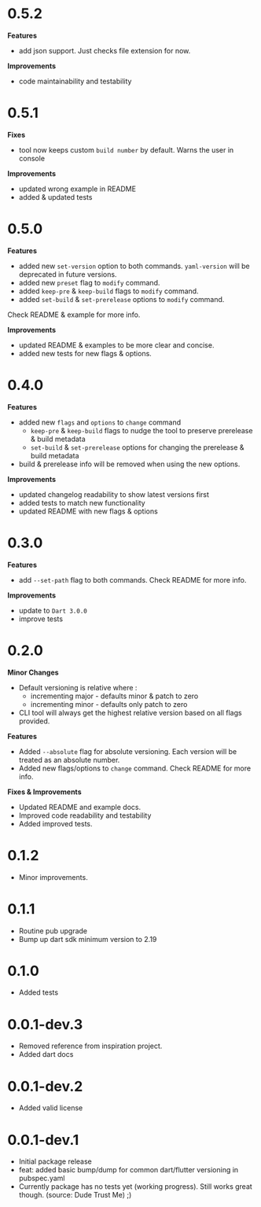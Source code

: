 # 0.5.2
**Features**
* add json support. Just checks file extension for now.

**Improvements**
* code maintainability and testability

# 0.5.1
**Fixes**
* tool now keeps custom `build number` by default. Warns the user in console

**Improvements**
* updated wrong example in README
* added & updated tests

# 0.5.0
**Features**
* added new `set-version` option to both commands. `yaml-version` will be deprecated in future versions.
* added new `preset` flag to `modify` command.
* added `keep-pre` & `keep-build` flags to `modify` command.
* added `set-build` & `set-prerelease` options to `modify` command.

Check README & example for more info.

**Improvements**
* updated README & examples to be more clear and concise.
* added new tests for new flags & options.

# 0.4.0
**Features**
* added new `flags` and `options` to `change` command
    * `keep-pre` & `keep-build` flags to nudge the tool to preserve prerelease & build metadata
    * `set-build` & `set-prerelease` options for changing the prerelease & build metadata
* build & prerelease info will be removed when using the new options.

**Improvements**
* updated changelog readability to show latest versions first
* added tests to match new functionality
* updated README with new flags & options

# 0.3.0

**Features**
* add `--set-path` flag to both commands. Check README for more info.

**Improvements**
* update to `Dart 3.0.0`
* improve tests

# 0.2.0

**Minor Changes**
* Default versioning is relative where :
    * incrementing major - defaults minor & patch to zero
    * incrementing minor - defaults only patch to zero
* CLI tool will always get the highest relative version based on all flags provided.

**Features**
* Added `--absolute` flag for absolute versioning. Each version will be treated as an absolute number.
* Added new flags/options to `change` command. Check README for more info.

**Fixes & Improvements**
* Updated README and example docs.
* Improved code readability and testability
* Added improved tests.

# 0.1.2

* Minor improvements.

# 0.1.1

* Routine pub upgrade
* Bump up dart sdk minimum version to 2.19

# 0.1.0

* Added tests

# 0.0.1-dev.3

* Removed reference from inspiration project.
* Added dart docs

# 0.0.1-dev.2

* Added valid license

# 0.0.1-dev.1

* Initial package release
* feat: added basic bump/dump for common dart/flutter versioning in pubspec.yaml
* Currently package has no tests yet (working progress). Still works great though. (source: Dude Trust Me) ;)